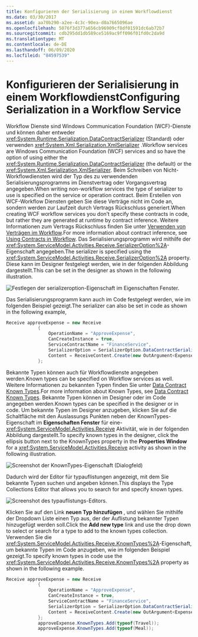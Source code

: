 ```yaml
---
title: Konfigurieren der Serialisierung in einem Workflowdienst
ms.date: 03/30/2017
ms.assetid: aa70b290-a2ee-4c3c-90ea-d0a7665096ae
ms.openlocfilehash: 5076f3d377a656cb96909cf8df01591dc6ab72b7
ms.sourcegitcommit: cdb295dd1db589ce5169ac9ff096f01fd0c2da9d
ms.translationtype: MT
ms.contentlocale: de-DE
ms.lasthandoff: 06/09/2020
ms.locfileid: "84597539"
---
```

# <a name="configuring-serialization-in-a-workflow-service"></a><span data-ttu-id="9b80e-102">Konfigurieren der Serialisierung in einem Workflowdienst</span><span class="sxs-lookup"><span data-stu-id="9b80e-102">Configuring Serialization in a Workflow Service</span></span>
<span data-ttu-id="9b80e-103">Workflow Dienste sind Windows Communication Foundation (WCF)-Dienste und können daher entweder <xref:System.Runtime.Serialization.DataContractSerializer> (Standard) oder verwenden <xref:System.Xml.Serialization.XmlSerializer> .</span><span class="sxs-lookup"><span data-stu-id="9b80e-103">Workflow services are Windows Communication Foundation (WCF) services and so have the option of using either the <xref:System.Runtime.Serialization.DataContractSerializer> (the default) or the <xref:System.Xml.Serialization.XmlSerializer>.</span></span> <span data-ttu-id="9b80e-104">Beim Schreiben von Nicht-Workflowdiensten wird der Typ des zu verwendenden Serialisierungsprogramms im Dienstvertrag oder Vorgangsvertrag angegeben.</span><span class="sxs-lookup"><span data-stu-id="9b80e-104">When writing non-workflow services the type of serializer to use is specified on the service or operation contract.</span></span> <span data-ttu-id="9b80e-105">Beim Erstellen von WCF-Workflow Diensten geben Sie diese Verträge nicht im Code an, sondern werden zur Laufzeit durch Vertrags Rückschluss generiert.</span><span class="sxs-lookup"><span data-stu-id="9b80e-105">When creating WCF workflow services you don’t specify these contracts in code, but rather they are generated at runtime by contract inference.</span></span> <span data-ttu-id="9b80e-106">Weitere Informationen zum Vertrags Rückschluss finden Sie unter [Verwenden von Verträgen im Workflow](using-contracts-in-workflow.md).</span><span class="sxs-lookup"><span data-stu-id="9b80e-106">For more information about contract inference, see  [Using Contracts in Workflow](using-contracts-in-workflow.md).</span></span>  <span data-ttu-id="9b80e-107">Das Serialisierungsprogramm wird mithilfe der <xref:System.ServiceModel.Activities.Receive.SerializerOption%2A>-Eigenschaft angegeben.</span><span class="sxs-lookup"><span data-stu-id="9b80e-107">The serializer is specified using the <xref:System.ServiceModel.Activities.Receive.SerializerOption%2A> property.</span></span> <span data-ttu-id="9b80e-108">Diese kann im Designer festgelegt werden, wie in der folgenden Abbildung dargestellt.</span><span class="sxs-lookup"><span data-stu-id="9b80e-108">This can be set in the designer as shown in the following illustration.</span></span>  
  
 ![Festlegen der serializeroption-Eigenschaft im Eigenschaften Fenster.](./media/configuring-serialization-in-a-workflow-service/setting-serializer-property.png)  
  
 <span data-ttu-id="9b80e-110">Das Serialisierungsprogramm kann auch im Code festgelegt werden, wie im folgenden Beispiel gezeigt.</span><span class="sxs-lookup"><span data-stu-id="9b80e-110">The serializer can also be set in code as shown in the following example,</span></span>  
  
```csharp  
Receive approveExpense = new Receive  
            {  
                OperationName = "ApproveExpense",  
                CanCreateInstance = true,  
                ServiceContractName = "FinanceService",  
                SerializerOption = SerializerOption.DataContractSerializer,  
                Content = ReceiveContent.Create(new OutArgument<Expense>(expense))  
            };  
```  
  
  <span data-ttu-id="9b80e-111">Bekannte Typen können auch für Workflowdienste angegeben werden.</span><span class="sxs-lookup"><span data-stu-id="9b80e-111">Known types can be specified on Workflow services as well.</span></span> <span data-ttu-id="9b80e-112">Weitere Informationen zu bekannten Typen finden Sie unter [Data Contract Known Types](data-contract-known-types.md).</span><span class="sxs-lookup"><span data-stu-id="9b80e-112">For more information about Known Types, see [Data Contract Known Types](data-contract-known-types.md).</span></span> <span data-ttu-id="9b80e-113">Bekannte Typen können im Designer oder im Code angegeben werden.</span><span class="sxs-lookup"><span data-stu-id="9b80e-113">Known types can be specified in the designer or in code.</span></span> <span data-ttu-id="9b80e-114">Um bekannte Typen im Designer anzugeben, klicken Sie auf die Schaltfläche mit den Auslassungs Punkten neben der KnownTypes-Eigenschaft im **Eigenschaften Fenster** für eine- <xref:System.ServiceModel.Activities.Receive> Aktivität, wie in der folgenden Abbildung dargestellt.</span><span class="sxs-lookup"><span data-stu-id="9b80e-114">To specify known types in the designer, click the ellipsis button next to the KnownTypes property in the **Properties Window** for a <xref:System.ServiceModel.Activities.Receive> activity as shown in the following illustration.</span></span>
  
 ![Screenshot der KnownTypes-Eigenschaft (Dialogfeld)](./media/configuring-serialization-in-a-workflow-service/known-types-properties.png)  
  
 <span data-ttu-id="9b80e-116">Dadurch wird der Editor für typauflistungen angezeigt, mit dem Sie bekannte Typen suchen und angeben können.</span><span class="sxs-lookup"><span data-stu-id="9b80e-116">This displays the Type Collections Editor that allows you to search for and specify known types.</span></span>  
  
 ![Screenshot des typauflistungs-Editors.](./media/configuring-serialization-in-a-workflow-service/type-collection-editor.gif)  
  
 <span data-ttu-id="9b80e-118">Klicken Sie auf den Link **neuen Typ hinzufügen** , und wählen Sie mithilfe der Dropdown Liste einen Typ aus, der der Auflistung bekannter Typen hinzugefügt werden soll.</span><span class="sxs-lookup"><span data-stu-id="9b80e-118">Click the **Add new type** link and use the drop down to select or search for a type to add to the known types collection.</span></span> <span data-ttu-id="9b80e-119">Verwenden Sie die <xref:System.ServiceModel.Activities.Receive.KnownTypes%2A>-Eigenschaft, um bekannte Typen im Code anzugeben, wie im folgenden Beispiel gezeigt.</span><span class="sxs-lookup"><span data-stu-id="9b80e-119">To specify known types in code use the <xref:System.ServiceModel.Activities.Receive.KnownTypes%2A> property as shown in the following example.</span></span>  
  
```csharp
Receive approveExpense = new Receive  
            {  
                OperationName = "ApproveExpense",  
                CanCreateInstance = true,  
                ServiceContractName = "FinanceService",  
                SerializerOption = SerializerOption.DataContractSerializer,  
                Content = ReceiveContent.Create(new OutArgument<Expense>(expense))  
            };  
            approveExpense.KnownTypes.Add(typeof(Travel));  
            approveExpense.KnownTypes.Add(typeof(Meal));  
```
